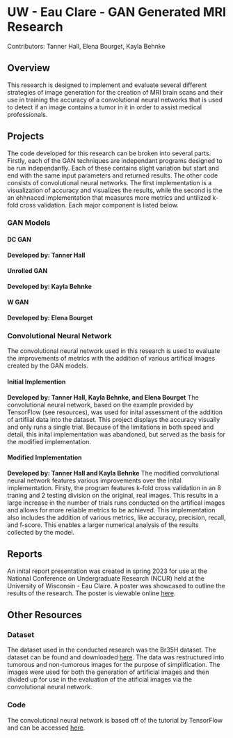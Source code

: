 # UW - Eau Clare - GAN Generated MRI Research
Contributors: Tanner Hall, Elena Bourget, Kayla Behnke

## Overview
This research is designed to implement and evaluate several different strategies of image generation for the creation of MRI brain scans and their use in training the accuracy of a convolutional neural networks that is used to detect if an image contains a tumor in it in order to assist medical professionals.

## Projects
The code developed for this research can be broken into several parts. Firstly, each of the GAN techniques are independant programs designed to be run independantly. Each of these contains slight variation but start and end with the same input parameters and returned results. The other code consists of convolutional neural networks. The first implementation is a visualization of accuracy and visualizes the results, while the second is the an ehhnaced implementation that measures more metrics and untilized k-fold cross validation. Each major component is listed below.

### GAN Models

#### DC GAN
**Developed by: Tanner Hall**


#### Unrolled GAN
**Developed by: Kayla Behnke**


#### W GAN
**Developed by: Elena Bourget**


### Convolutional Neural Network
The convolutional neural network used in this research is used to evaluate the improvements of metrics with the addition of various artifical images created by the GAN models.

#### Initial Implemention
**Developed by: Tanner Hall, Kayla Behnke, and Elena Bourget**
The convolutional neural network, based on the example provided by TensorFlow (see resources), was used for inital assessment of the addition of artifiial data into the dataset. This project displays the accuracy visually and only runs a single trial. Because of the limitations in both speed and detail, this inital implementation was abandoned, but served as the basis for the modified implementation.

#### Modified Implementation
**Developed by: Tanner Hall and Kayla Behnke**
The modified convolutional neural network features various improvements over the inital implementation. Firsty, the program features k-fold cross validation in an 8 traning and 2 testing division on the original, real images. This results in a large increase in the number of trials runs conducted on the artifical images and allows for more reliable metrics to be achieved. This implementation also includes the addition of various metrics, like accuracy, precision, recall, and f-score. This enables a larger numerical analysis of the results collected by the model.

## Reports
An inital report presentation was created in spring 2023 for use at the National Conference on Undergraduate Research (NCUR) held at the University of Wisconsin - Eau Claire. A poster was showcased to outline the results of the research. The poster is viewable online [here](https://drive.google.com/file/d/14MtOL7b3iHPpHp_Xpvq9fhfwX_jckTjj/view?usp=sharing).

## Other Resources
### Dataset
The dataset used in the conducted research was the Br35H dataset. The dataset can be found and downloaded [here](https://www.kaggle.com/datasets/ahmedhamada0/brain-tumor-detection). The data was restructured into tumorous and non-tumorous images for the purpose of simplification. The images were used for both the generation of artificial images and then divided up for use in the evaluation of the atificial images via the convolutional neural network.

### Code
The convolutional neural network is based off of the tutorial by TensorFlow and can be accessed [here](https://www.tensorflow.org/tutorials/images/cnn).
